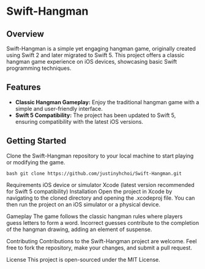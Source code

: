 # Swift-Hangman

## Overview
Swift-Hangman is a simple yet engaging hangman game, originally created using Swift 2 and later migrated to Swift 5. This project offers a classic hangman game experience on iOS devices, showcasing basic Swift programming techniques.

## Features
- **Classic Hangman Gameplay:** Enjoy the traditional hangman game with a simple and user-friendly interface.
- **Swift 5 Compatibility:** The project has been updated to Swift 5, ensuring compatibility with the latest iOS versions.

## Getting Started
Clone the Swift-Hangman repository to your local machine to start playing or modifying the game.

``bash
git clone https://github.com/justinyhchoi/Swift-Hangman.git``

Requirements
iOS device or simulator
Xcode (latest version recommended for Swift 5 compatibility)
Installation
Open the project in Xcode by navigating to the cloned directory and opening the .xcodeproj file. You can then run the project on an iOS simulator or a physical device.

Gameplay
The game follows the classic hangman rules where players guess letters to form a word. Incorrect guesses contribute to the completion of the hangman drawing, adding an element of suspense.

Contributing
Contributions to the Swift-Hangman project are welcome. Feel free to fork the repository, make your changes, and submit a pull request.

License
This project is open-sourced under the MIT License.
